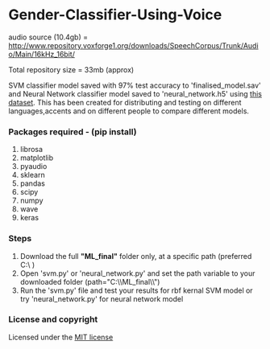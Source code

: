 # Gender-Classifier-Using-Voice

audio source (10.4gb) = http://www.repository.voxforge1.org/downloads/SpeechCorpus/Trunk/Audio/Main/16kHz_16bit/

Total repository size = 33mb (approx)

SVM classifier model saved with 97% test accuracy to 'finalised_model.sav'  and Neural Network classifier model saved to 'neural_network.h5' using <a href="http://www.repository.voxforge1.org/downloads/SpeechCorpus/Trunk/Audio/Main/16kHz_16bit/">this dataset</a>.
This has been created for distributing and testing on different languages,accents and on different people to compare different models.

### Packages required - (pip install)
 1. librosa
 2. matplotlib
 3. pyaudio
 4. sklearn
 5. pandas
 6. scipy
 7. numpy
 8. wave
 9. keras

### Steps
 1. Download the full <b>"ML_final"</b> folder only, at a specific path (preferred C:\\ )
 2. Open 'svm.py' or 'neural_network.py' and set the path variable to your downloaded folder (path="C:\\\\ML_final\\\\") 
 3. Run the 'svm.py' file and test your results for rbf kernal SVM model or try 'neural_network.py' for neural network model

### License and copyright

Licensed under the [MIT license](LICENSE)
